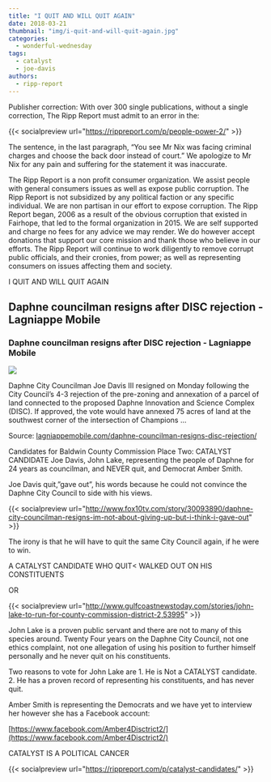 ```yaml
---
title: "I QUIT AND WILL QUIT AGAIN"
date: 2018-03-21
thumbnail: "img/i-quit-and-will-quit-again.jpg"
categories: 
  - wonderful-wednesday
tags: 
  - catalyst
  - joe-davis
authors: 
  - ripp-report
---
```


Publisher correction: With over 300 single publications, without a single correction, The Ripp Report must admit to an error in the:

{{< socialpreview url="https://rippreport.com/p/people-power-2/" >}}

The sentence, in the last paragraph, “You see Mr Nix was facing criminal charges and choose the back door instead of court.” We apologize to Mr Nix for any pain and suffering for the statement it was inaccurate.

The Ripp Report is a non profit consumer organization. We assist people with general consumers issues as well as expose public corruption. The Ripp Report is not subsidized by any political faction or any specific individual. We are non partisan in our effort to expose corruption. The Ripp Report began, 2006 as a result of the obvious corruption that existed in Fairhope, that led to the formal organization in 2015. We are self supported and charge no fees for any advice we may render. We do however accept donations that support our core mission and thank those who believe in our efforts. The Ripp Report will continue to work diligently to remove corrupt public officials, and their cronies, from power; as well as representing consumers on issues affecting them and society.

I QUIT AND WILL QUIT AGAIN

<div class="link-preview">

## Daphne councilman resigns after DISC rejection - Lagniappe Mobile

### Daphne councilman resigns after DISC rejection - Lagniappe Mobile

![](https://cdn.rippreport.com/wp-content/uploads/2018/03/DISC-1.jpg)

Daphne City Councilman Joe Davis III resigned on Monday following the City Council’s 4-3 rejection of the pre-zoning and annexation of a parcel of land connected to the proposed Daphne Innovation and Science Complex (DISC). If approved, the vote would have annexed 75 acres of land at the southwest corner of the intersection of Champions …

Source: [lagniappemobile.com/daphne-councilman-resigns-disc-rejection/](http://lagniappemobile.com/daphne-councilman-resigns-disc-rejection/)

</div>

Candidates for Baldwin County Commission Place Two: CATALYST CANDIDATE Joe Davis, John Lake, representing the people of Daphne for 24 years as councilman, and NEVER quit, and Democrat Amber Smith.

Joe Davis quit,”gave out”, his words because he could not convince the Daphne City Council to side with his views.

{{< socialpreview url="http://www.fox10tv.com/story/30093890/daphne-city-councilman-resigns-im-not-about-giving-up-but-i-think-i-gave-out" >}}

The irony is that he will have to quit the same City Council again, if he were to win.

A CATALYST CANDIDATE WHO QUIT< WALKED OUT ON HIS CONSTITUENTS

OR

{{< socialpreview url="http://www.gulfcoastnewstoday.com/stories/john-lake-to-run-for-county-commission-district-2,53995" >}}

John Lake is a proven public servant and there are not to many of this species around. Twenty Four years on the Daphne City Council, not one ethics complaint, not one allegation of using his position to further himself personally and he never quit on his constituents.

Two reasons to vote for John Lake are 1. He is Not a CATALYST candidate. 2. He has a proven record of representing his constituents, and has never quit.

Amber Smith is representing the Democrats and we have yet to interview her however she has a Facebook account:

[https://www.facebook.com/Amber4Disctrict2/](https://www.facebook.com/Amber4Disctrict2/)

CATALYST IS A POLITICAL CANCER

{{< socialpreview url="https://rippreport.com/p/catalyst-candidates/" >}}
